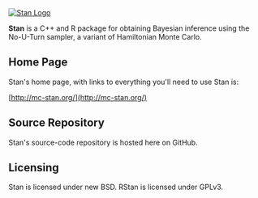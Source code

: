 <a href="http://mc-stan.org">
<img src="https://github.com/stan-dev/stan/blob/master/logos/stanlogo-main.png?raw=true" alt="Stan Logo"/>
</a>

<b>Stan</b> is a C++ and R package for obtaining Bayesian inference using the
No-U-Turn sampler, a variant of Hamiltonian Monte Carlo.

Home Page
---------
Stan's home page, with links to everything you'll need to use Stan is:

[http://mc-stan.org/](http://mc-stan.org/)

Source Repository
-----------------
Stan's source-code repository is hosted here on GitHub.

Licensing
---------
Stan is licensed under new BSD.   RStan is licensed under GPLv3.
